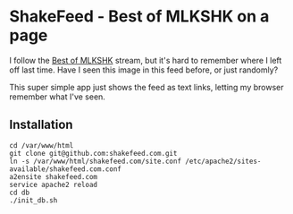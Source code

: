 # ShakeFeed - Best of MLKSHK on a page

I follow the <a href="https://twitter.com/#!/best_of_mlkshk">Best of MLKSHK</a> stream, but it's hard to remember where I left off last time. Have I seen this image in this feed before, or just randomly?

This super simple app just shows the feed as text links, letting my browser remember what I've seen.

## Installation

    cd /var/www/html
    git clone git@github.com:shakefeed.com.git
    ln -s /var/www/html/shakefeed.com/site.conf /etc/apache2/sites-available/shakefeed.com.conf
    a2ensite shakefeed.com
    service apache2 reload
    cd db
    ./init_db.sh
